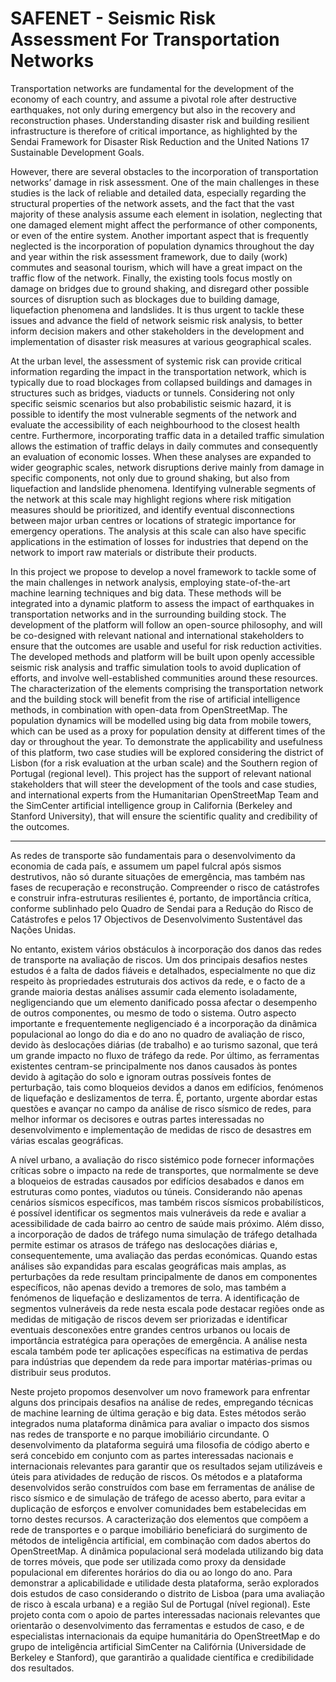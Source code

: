 # SAFENET - Seismic Risk Assessment For Transportation Networks


Transportation networks are fundamental for the development of the economy of each country, and assume a pivotal role after destructive earthquakes, not only during emergency but also in the recovery and reconstruction phases. Understanding disaster risk and building resilient infrastructure is therefore of critical importance, as highlighted by the Sendai Framework for Disaster Risk Reduction and the United Nations 17 Sustainable Development Goals.

However, there are several obstacles to the incorporation of transportation networks’ damage in risk assessment. One of the main challenges in these studies is the lack of reliable and detailed data, especially regarding the structural properties of the network assets, and the fact that the vast majority of these analysis assume each element in isolation, neglecting that one damaged element might affect the performance of other components, or even of the entire system. Another important aspect that is frequently neglected is the incorporation of population dynamics throughout the day and year within the risk assessment framework, due to daily (work) commutes and seasonal tourism, which will have a great impact on the traffic flow of the network. Finally, the existing tools focus mostly on damage on bridges due to ground shaking, and disregard other possible sources of disruption such as blockages due to building damage, liquefaction phenomena and landslides. It is thus urgent to tackle these issues and advance the field of network seismic risk analysis, to better inform decision makers and other stakeholders in the development and implementation of disaster risk measures at various geographical scales.

At the urban level, the assessment of systemic risk can provide critical information regarding the impact in the transportation network, which is typically due to road blockages from collapsed buildings and damages in structures such as bridges, viaducts or tunnels. Considering not only specific seismic scenarios but also probabilistic seismic hazard, it is possible to identify the most vulnerable segments of the network and evaluate the accessibility of each neighbourhood to the closest health centre. Furthermore, incorporating traffic data in a detailed traffic simulation allows the estimation of traffic delays in daily commutes and consequently an evaluation of economic losses. When these analyses are expanded to wider geographic scales, network disruptions derive mainly from damage in specific components, not only due to ground shaking, but also from liquefaction and landslide phenomena. Identifying vulnerable segments of the network at this scale may highlight regions where risk mitigation measures should be prioritized, and identify eventual disconnections between major urban centres or locations of strategic importance for emergency operations. The analysis at this scale can also have specific applications in the estimation of losses for industries that depend on the network to import raw materials or distribute their products.

In this project we propose to develop a novel framework to tackle some of the main challenges in network analysis, employing state-of-the-art machine learning techniques and big data. These methods will be integrated into a dynamic platform to assess the impact of earthquakes in transportation networks and in the surrounding building stock. The development of the platform will follow an open-source philosophy, and will be co-designed with relevant national and international stakeholders to ensure that the outcomes are usable and useful for risk reduction activities. The developed methods and platform will be built upon openly accessible seismic risk analysis and traffic simulation tools to avoid duplication of efforts, and involve well-established communities around these resources. The characterization of the elements comprising the transportation network and the building stock will benefit from the rise of artificial intelligence methods, in combination with open-data from OpenStreetMap. The population dynamics will be modelled using big data from mobile towers, which can be used as a proxy for population density at different times of the day or throughout the year. To demonstrate the applicability and usefulness of this platform, two case studies will be explored considering the district of Lisbon (for a risk evaluation at the urban scale) and the Southern region of Portugal (regional level). This project has the support of relevant national stakeholders that will steer the development of the tools and case studies, and international experts from the Humanitarian OpenStreetMap Team and the SimCenter artificial intelligence group in California (Berkeley and Stanford University), that will ensure the scientific quality and credibility of the outcomes.

---------------------------------

As redes de transporte são fundamentais para o desenvolvimento da economia de cada país, e assumem um papel fulcral após sismos destrutivos, não só durante situações de emergência, mas também nas fases de recuperação e reconstrução. Compreender o risco de catástrofes e construir infra-estruturas resilientes é, portanto, de importância crítica, conforme sublinhado pelo Quadro de Sendai para a Redução do Risco de Catástrofes e pelos 17 Objectivos de Desenvolvimento Sustentável das Nações Unidas.

No entanto, existem vários obstáculos à incorporação dos danos das redes de transporte na avaliação de riscos. Um dos principais desafios nestes estudos é a falta de dados fiáveis e detalhados, especialmente no que diz respeito às propriedades estruturais dos activos da rede, e o facto de a grande maioria destas análises assumir cada elemento isoladamente, negligenciando que um elemento danificado possa afectar o desempenho de outros componentes, ou mesmo de todo o sistema. Outro aspecto importante e frequentemente negligenciado é a incorporação da dinâmica populacional ao longo do dia e do ano no quadro de avaliação de risco, devido às deslocações diárias (de trabalho) e ao turismo sazonal, que terá um grande impacto no fluxo de tráfego da rede. Por último, as ferramentas existentes centram-se principalmente nos danos causados às pontes devido à agitação do solo e ignoram outras possíveis fontes de perturbação, tais como bloqueios devidos a danos em edifícios, fenómenos de liquefação e deslizamentos de terra. É, portanto, urgente abordar estas questões e avançar no campo da análise de risco sísmico de redes, para melhor informar os decisores e outras partes interessadas no desenvolvimento e implementação de medidas de risco de desastres em várias escalas geográficas.

A nível urbano, a avaliação do risco sistémico pode fornecer informações críticas sobre o impacto na rede de transportes, que normalmente se deve a bloqueios de estradas causados por edifícios desabados e danos em estruturas como pontes, viadutos ou túneis. Considerando não apenas cenários sísmicos específicos, mas também riscos sísmicos probabilísticos, é possível identificar os segmentos mais vulneráveis da rede e avaliar a acessibilidade de cada bairro ao centro de saúde mais próximo. Além disso, a incorporação de dados de tráfego numa simulação de tráfego detalhada permite estimar os atrasos de tráfego nas deslocações diárias e, consequentemente, uma avaliação das perdas económicas. Quando estas análises são expandidas para escalas geográficas mais amplas, as perturbações da rede resultam principalmente de danos em componentes específicos, não apenas devido a tremores de solo, mas também a fenómenos de liquefação e deslizamentos de terra. A identificação de segmentos vulneráveis da rede nesta escala pode destacar regiões onde as medidas de mitigação de riscos devem ser priorizadas e identificar eventuais desconexões entre grandes centros urbanos ou locais de importância estratégica para operações de emergência. A análise nesta escala também pode ter aplicações específicas na estimativa de perdas para indústrias que dependem da rede para importar matérias-primas ou distribuir seus produtos.

Neste projeto propomos desenvolver um novo framework para enfrentar alguns dos principais desafios na análise de redes, empregando técnicas de machine learning de última geração e big data. Estes métodos serão integrados numa plataforma dinâmica para avaliar o impacto dos sismos nas redes de transporte e no parque imobiliário circundante. O desenvolvimento da plataforma seguirá uma filosofia de código aberto e será concebido em conjunto com as partes interessadas nacionais e internacionais relevantes para garantir que os resultados sejam utilizáveis e úteis para atividades de redução de riscos. Os métodos e a plataforma desenvolvidos serão construídos com base em ferramentas de análise de risco sísmico e de simulação de tráfego de acesso aberto, para evitar a duplicação de esforços e envolver comunidades bem estabelecidas em torno destes recursos. A caracterização dos elementos que compõem a rede de transportes e o parque imobiliário beneficiará do surgimento de métodos de inteligência artificial, em combinação com dados abertos do OpenStreetMap. A dinâmica populacional será modelada utilizando big data de torres móveis, que pode ser utilizada como proxy da densidade populacional em diferentes horários do dia ou ao longo do ano. Para demonstrar a aplicabilidade e utilidade desta plataforma, serão explorados dois estudos de caso considerando o distrito de Lisboa (para uma avaliação de risco à escala urbana) e a região Sul de Portugal (nível regional). Este projeto conta com o apoio de partes interessadas nacionais relevantes que orientarão o desenvolvimento das ferramentas e estudos de caso, e de especialistas internacionais da equipe humanitária do OpenStreetMap e do grupo de inteligência artificial SimCenter na Califórnia (Universidade de Berkeley e Stanford), que garantirão a qualidade científica e credibilidade dos resultados.
